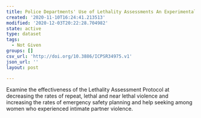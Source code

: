 ```yaml
---
title: Police Departments' Use of Lethality Assessments An Experimental Evaluation
created: '2020-11-10T16:24:41.213513'
modified: '2020-12-03T20:22:28.704982'
state: active
type: dataset
tags:
  - Not Given
groups: []
csv_url: 'http://doi.org/10.3886/ICPSR34975.v1'
json_url: ''
layout: post

---
```

Examine the effectiveness of the Lethality Assessment Protocol at decreasing the rates of repeat, lethal and near lethal violence and increasing the rates of emergency safety planning and help seeking among women who experienced intimate partner violence.
